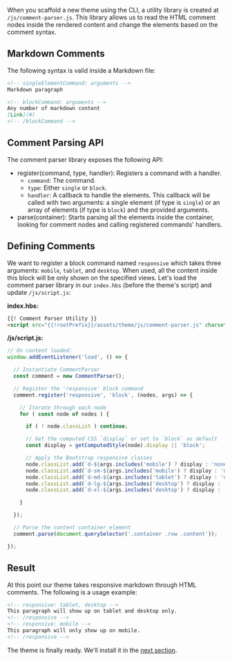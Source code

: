 When you scaffold a new theme using the CLI, a utility library is created at `/js/comment-parser.js`. This library allows us to read the HTML comment nodes inside the rendered content and change the elements based on the comment syntax.

## Markdown Comments

The following syntax is valid inside a Markdown file:

```markdown
<!-- singleElementCommand: arguments -->
Markdown paragraph
```

```markdown
<!-- blockCommand: arguments -->
Any number of markdown content
[Link](#)
<!-- /blockCommand -->
```

## Comment Parsing API

The comment parser library exposes the following API:
  - register(command, type, handler): Registers a command with a handler.
    - `command`: The command.
    - `type`: Either `single` or `block`.
    - `handler`: A callback to handle the elements. This callback will be called with two arguments: a single element (if type is `single`) or an array of elements (if type is `block`) and the provided arguments.
  - parse(container): Starts parsing all the elements inside the container, looking for comment nodes and calling registered commands' handlers.

## Defining Comments

We want to register a block command named `responsive` which takes three arguments: `mobile`, `tablet`, and `desktop`. When used, all the content inside this block will be only shown on the specified views. Let's load the comment parser library in our `index.hbs` (before the theme's script) and update `/js/script.js`:

**index.hbs:**
```html
{{! Comment Parser Utility }}
<script src="{{!rootPrefix}}/assets/theme/js/comment-parser.js" charset="utf-8"></script>
```

**/js/script.js:**
```js
// On content loaded:
window.addEventListener('load', () => {

  // Instantiate CommentParser
  const comment = new CommentParser();

  // Register the 'responsive' block command
  comment.register('responsive', 'block', (nodes, args) => {

    // Iterate through each node
    for ( const node of nodes ) {

      if ( ! node.classList ) continue;

      // Get the computed CSS `display` or set to `block` as default
      const display = getComputedStyle(node).display || 'block';

      // Apply the Bootstrap responsive classes
      node.classList.add(`d-${args.includes('mobile') ? display : 'none'}`);
      node.classList.add(`d-sm-${args.includes('mobile') ? display : 'none'}`);
      node.classList.add(`d-md-${args.includes('tablet') ? display : 'none'}`);
      node.classList.add(`d-lg-${args.includes('desktop') ? display : 'none'}`);
      node.classList.add(`d-xl-${args.includes('desktop') ? display : 'none'}`);

    }

  });

  // Parse the content container element
  comment.parse(document.querySelector('.container .row .content'));

});
```

## Result

At this point our theme takes responsive markdown through HTML comments. The following is a usage example:

```markdown
<!-- responsive: tablet, desktop -->
This paragraph will show up on tablet and desktop only.
<!-- /responsive -->
<!-- responsive: mobile -->
This paragraph will only show up on mobile.
<!-- /responsive -->
```

The theme is finally ready. We'll install it in the [next section]({{versionRootPrefix}}/themes/creating-a-new-theme/installation).
